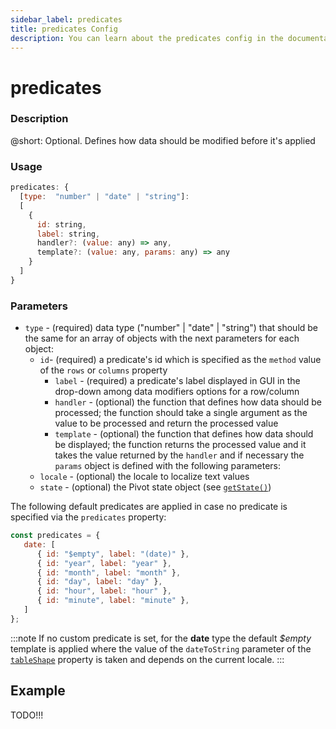 ```yaml
---
sidebar_label: predicates
title: predicates Config
description: You can learn about the predicates config in the documentation of the DHTMLX JavaScript Pivot library. Browse developer guides and API reference, try out code examples and live demos, and download a free 30-day evaluation version of DHTMLX Pivot.
---
```


# predicates

### Description

@short: Optional. Defines how data should be modified before it's applied 

### Usage

~~~jsx
predicates: {
  [type:  "number" | "date" | "string"]:
  [
    {
      id: string,
      label: string,
      handler?: (value: any) => any,
      template?: (value: any, params: any) => any
    }
  ]
} 
~~~

### Parameters

- `type` - (required) data type ("number" | "date" | "string") that should be the same for an array of objects with the next parameters for each object:
  - `id`- (required) a predicate's id which is specified as the `method` value of the `rows` or `columns` property
	- `label` - (required) a predicate's label displayed in GUI in the drop-down among data modifiers options for a row/column  
	- `handler` - (optional) the function that defines how data should be processed; the function should take a single argument as the value to be processed and return the processed value
	- `template` - (optional) the function that defines how data should be displayed; the function returns the processed value and it takes the value returned by the `handler` and if necessary the `params` object is defined with the following parameters:
  - `locale` - (optional) the locale to localize text values
  - `state` - (optional) the Pivot state object (see [`getState()`](TODO))

The following default predicates are applied in case no predicate is specified via the `predicates` property:

~~~jsx
const predicates = {
   date: [
      { id: "$empty", label: "(date)" },
      { id: "year", label: "year" },
      { id: "month", label: "month" },
      { id: "day", label: "day" },
      { id: "hour", label: "hour" },
      { id: "minute", label: "minute" },
   ]
};
~~~

:::note
If no custom predicate is set, for the **date** type the default *$empty* template is applied where the value of the `dateToString` parameter of the [`tableShape`](/api/properties/tableshape-property) property is taken and depends on the current locale.
:::

## Example

TODO!!!
